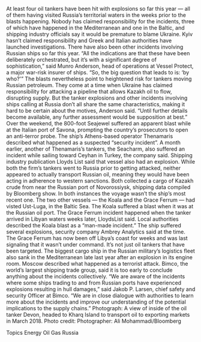 At least four oil tankers have been hit with explosions so far this year — all of them having visited Russia’s territorial waters in the weeks prior to the blasts happening.
Nobody has claimed responsibility for the incidents, three of which have happened in the Mediterranean and one in the Baltic, and shipping industry officials say it would be premature to blame Ukraine. Kyiv hasn’t claimed responsibility and Greek and Italian authorities have launched investigations. There have also been other incidents involving Russian ships so far this year.
“All the indications are that these have been deliberately orchestrated, but it’s with a significant degree of sophistication,” said Munro Anderson, head of operations at Vessel Protect, a major war-risk insurer of ships. “So, the big question that leads to is: ‘by who?'”
The blasts nevertheless point to heightened risk for tankers moving Russian petroleum. They come at a time when Ukraine has claimed responsibility for attacking a pipeline that allows Kazakh oil to flow, disrupting supply. But the tanker explosions and other incidents involving ships calling at Russia don’t all share the same characteristics, making it hard to be certain about the motives, Anderson said.
“Until further details become available, any further assessment would be supposition at best.”
Over the weekend, the 800-foot Seajewel suffered an apparent blast while at the Italian port of Savona, prompting the country’s prosecutors to open an anti-terror probe. The ship’s Athens-based operator Thenamaris described what happened as a suspected “security incident”.
A month earlier, another of Thenamaris’s tankers, the Seacharm, also suffered an incident while sailing toward Ceyhan in Turkey, the company said. Shipping industry publication Lloyds List said that vessel also had an explosion.
While both the firm’s tankers went to Russia prior to getting attacked, neither appeared to actually transport Russian oil, meaning they would have been acting in adherence to western sanctions. Both collected a cargo of Kazakh crude from near the Russian port of Novorossiysk, shipping data compiled by Bloomberg show. In both instances the voyage wasn’t the ship’s most recent one.
The two other vessels — the Koala and the Grace Ferrum — had visted Ust-Luga, in the Baltic Sea. The Koala suffered a blast when it was at the Russian oil port. The Grace Ferrum incident happened when the tanker arrived in Libyan waters weeks later, LloydsList said.
Local authorities described the Koala blast as a “man-made incident.” The ship suffered several explosions, security company Ambrey Analytics said at the time.
The Grace Ferrum has now been off Libya’s coast for weeks and was last signaling that it wasn’t under command.
It’s not just oil tankers that have been targeted.
The biggest cargo ship in the Russian military’s logistics fleet also sank in the Mediterranean late last year after an explosion in its engine room. Moscow described what happened as a terrorist attack.
Bimco, the world’s largest shipping trade group, said it is too early to conclude anything about the incidents collectively.
“We are aware of the incidents where some ships trading to and from Russian ports have experienced explosions resulting in hull damages,” said Jakob P. Larsen, chief safety and security Officer at Bimco. “We are in close dialogue with authorities to learn more about the incidents and improve our understanding of the potential implications to the supply chains.”
Photograph: A view of inside of the oil tanker Devon, headed to Kharq Island to transport oil to exporting markets in March 2018. Photo credit: Photographer: Ali Mohammadi/Bloomberg

Topics
Energy
Oil Gas
Russia
